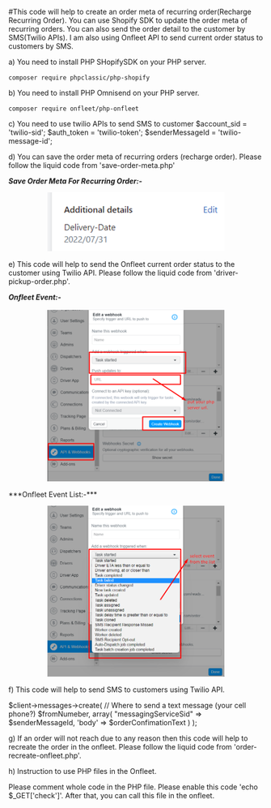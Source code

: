 #This code will help to create an order meta of recurring order(Recharge Recurring Order). You can use Shopify SDK to update the order meta of recurring orders. You can also send the order detail to the customer by SMS(Twilio APIs). I am also using Onfleet API to send current order status to customers by SMS.

a) You need to install PHP SHopifySDK on your PHP server.

	composer require phpclassic/php-shopify

b) You need to install PHP Omnisend on your PHP server.
	
	composer require onfleet/php-onfleet

c) You need to use twilio APIs to send SMS to customer
	$account_sid = 'twilio-sid';
    $auth_token = 'twilio-token';
    $senderMessageId = 'twilio-message-id';

d) You can save the order meta of recurring orders (recharge order). Please follow the liquid code from 'save-order-meta.php'

***Save Order Meta For Recurring Order:-***
<p align="center">
  <img src="/delivery-date.png" width="350">
</p>

e) This code will help to send the Onfleet current order status to the customer using Twilio API. Please follow the liquid code from 'driver-pickup-order.php'.

***Onfleet Event:-***
<p align="center">
  <img src="/onfleet-webhook.png" width="350">
</p>
***Onfleet Event List:-***
<p align="center">
  <img src="/event-list-onfleet.png" width="350">
</p>

f) This code will help to send SMS to customers using Twilio API.

$client->messages->create(
                        // Where to send a text message (your cell phone?)
                        $fromNumeber,
                        array(
                            "messagingServiceSid" => $senderMessageId,
                            'body' => $orderConfimationText
                        )
                    );

g) If an order will not reach due to any reason then this code will help to recreate the order in the onfleet. Please follow the liquid code from 'order-recreate-onfleet.php'.    

h) Instruction to use PHP files in the Onfleet.

Please comment whole code in the PHP file. Please enable this code 'echo $_GET['check']'. After that, you can call this file in the onfleet.   
